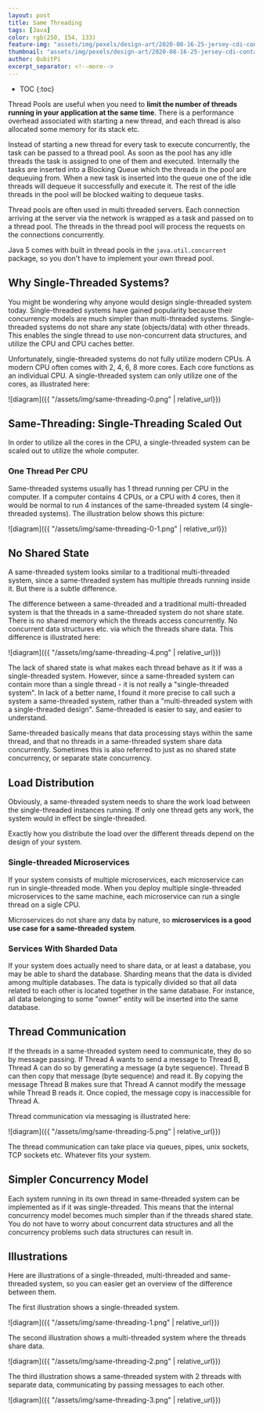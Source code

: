 ```yaml
---
layout: post
title: Same Threading
tags: [Java]
color: rgb(250, 154, 133)
feature-img: "assets/img/pexels/design-art/2020-08-16-25-jersey-cdi-container-agnostic-support/cover.png"
thumbnail: "assets/img/pexels/design-art/2020-08-16-25-jersey-cdi-container-agnostic-support/cover.png"
author: QubitPi
excerpt_separator: <!--more-->
---
```


<!--more-->

* TOC
{:toc}

Thread Pools are useful when you need to **limit the number of threads running in your application at the same time**.
There is a performance overhead associated with starting a new thread, and each thread is also allocated some memory for
its stack etc.

Instead of starting a new thread for every task to execute concurrently, the task can be passed to a thread pool. As
soon as the pool has any idle threads the task is assigned to one of them and executed. Internally the tasks are
inserted into a Blocking Queue which the threads in the pool are dequeuing from. When a new task is inserted into the
queue one of the idle threads will dequeue it successfully and execute it. The rest of the idle threads in the pool will
be blocked waiting to dequeue tasks.

Thread pools are often used in multi threaded servers. Each connection arriving at the server via the network is wrapped
as a task and passed on to a thread pool. The threads in the thread pool will process the requests on the connections
concurrently.

Java 5 comes with built in thread pools in the `java.util.concurrent` package, so you don't have to implement your own
thread pool.

## Why Single-Threaded Systems?

You might be wondering why anyone would design single-threaded system today. Single-threaded systems have gained
popularity because their concurrency models are much simpler than multi-threaded systems. Single-threaded systems do not
share any state (objects/data) with other threads. This enables the single thread to use non-concurrent data structures,
and utilize the CPU and CPU caches better.

Unfortunately, single-threaded systems do not fully utilize modern CPUs. A modern CPU often comes with 2, 4, 6, 8 more
cores. Each core functions as an individual CPU. A single-threaded system can only utilize one of the cores, as
illustrated here:

![diagram]({{ "/assets/img/same-threading-0.png" | relative_url}})

## Same-Threading: Single-Threading Scaled Out

In order to utilize all the cores in the CPU, a single-threaded system can be scaled out to utilize the whole computer.

### One Thread Per CPU

Same-threaded systems usually has 1 thread running per CPU in the computer. If a computer contains 4 CPUs, or a CPU with
4 cores, then it would be normal to run 4 instances of the same-threaded system (4 single-threaded systems). The
illustration below shows this picture:

![diagram]({{ "/assets/img/same-threading-0-1.png" | relative_url}})

## No Shared State

A same-threaded system looks similar to a traditional multi-threaded system, since a same-threaded system has multiple
threads running inside it. But there is a subtle difference.

The difference between a same-threaded and a traditional multi-threaded system is that the threads in a same-threaded
system do not share state. There is no shared memory which the threads access concurrently. No concurrent data
structures etc. via which the threads share data. This difference is illustrated here:

![diagram]({{ "/assets/img/same-threading-4.png" | relative_url}})

The lack of shared state is what makes each thread behave as it if was a single-threaded system. However, since a
same-threaded system can contain more than a single thread - it is not really a "single-threaded system". In lack of a
better name, I found it more precise to call such a system a same-threaded system, rather than a "multi-threaded system
with a single-threaded design". Same-threaded is easier to say, and easier to understand.

Same-threaded basically means that data processing stays within the same thread, and that no threads in a same-threaded
system share data concurrently. Sometimes this is also referred to just as no shared state concurrency, or separate
state concurrency.

## Load Distribution

Obviously, a same-threaded system needs to share the work load between the single-threaded instances running. If only
one thread gets any work, the system would in effect be single-threaded.

Exactly how you distribute the load over the different threads depend on the design of your system.

### Single-threaded Microservices

If your system consists of multiple microservices, each microservice can run in single-threaded mode. When you deploy
multiple single-threaded microservices to the same machine, each microservice can run a single thread on a sigle CPU.

Microservices do not share any data by nature, so **microservices is a good use case for a same-threaded system**.

### Services With Sharded Data

If your system does actually need to share data, or at least a database, you may be able to shard the database. Sharding
means that the data is divided among multiple databases. The data is typically divided so that all data related to each
other is located together in the same database. For instance, all data belonging to some "owner" entity will be inserted
into the same database.

## Thread Communication

If the threads in a same-threaded system need to communicate, they do so by message passing. If Thread A wants to send a
message to Thread B, Thread A can do so by generating a message (a byte sequence). Thread B can then copy that message
(byte sequence) and read it. By copying the message Thread B makes sure that Thread A cannot modify the message while
Thread B reads it. Once copied, the message copy is inaccessible for Thread A.

Thread communication via messaging is illustrated here:

![diagram]({{ "/assets/img/same-threading-5.png" | relative_url}})

The thread communication can take place via queues, pipes, unix sockets, TCP sockets etc. Whatever fits your system.

## Simpler Concurrency Model

Each system running in its own thread in same-threaded system can be implemented as if it was single-threaded. This
means that the internal concurrency model becomes much simpler than if the threads shared state. You do not have to
worry about concurrent data structures and all the concurrency problems such data structures can result in.

## Illustrations

Here are illustrations of a single-threaded, multi-threaded and same-threaded system, so you can easier get an overview
of the difference between them.

The first illustration shows a single-threaded system.

![diagram]({{ "/assets/img/same-threading-1.png" | relative_url}})

The second illustration shows a multi-threaded system where the threads share data.

![diagram]({{ "/assets/img/same-threading-2.png" | relative_url}})

The third illustration shows a same-threaded system with 2 threads with separate data, communicating by passing
messages to each other.

![diagram]({{ "/assets/img/same-threading-3.png" | relative_url}})
